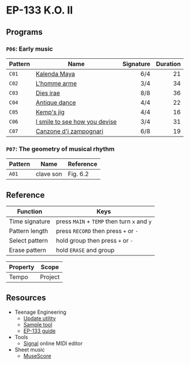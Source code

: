 # EP-133 K.O. II


## Programs


### `P06`: Early music

| Pattern | Name                                                                                | Signature | Duration |
| ------- | ----------------------------------------------------------------------------------- | --------: | -------: |
| `C01`   | [Kalenda Maya](images/P06-C01.jpg)                                                  |       6/4 |       21 |
| `C02`   | [L'homme arme](midi/L'homme%20arme.mid)                                             |       3/4 |       34 |
| `C03`   | [Dies irae](midi/Dies%20irae.mid)                                                   |       8/8 |       36 |
| `C04`   | [Antique dance](midi/Antique%20dance.mid)                                           |       4/4 |       22 |
| `C05`   | [Kemp's jig](midi/Kemp's%20jig.mid)                                                 |       4/4 |       16 |
| `C06`   | [I smile to see how you devise](midi/I%20smile%20to%20see%20how%20you%20devise.mid) |       3/4 |       31 |
| `C07`   | [Canzone d'i zampognari](midi/Canzone%20d'i%20zampognari.mid)                       |       6/8 |       19 |


### `P07`: The geometry of musical rhythm

| Pattern | Name      | Reference |
|---------|-----------|-----------|
| `A01`   | clave son | Fig. 6.2  |


## Reference

| Function       | Keys                                        |
| -------------- | ------------------------------------------- |
| Time signature | press `MAIN` + `TEMP` then turn `x` and `y` |
| Pattern length | press `RECORD` then press `+` or `-`        |
| Select pattern | hold group then press `+` or `-`            |
| Erase pattern  | hold `ERASE` and group                      |

| Property | Scope   |
| -------- | ------- |
| Tempo    | Project |


## Resources

- Teenage Engineering
	- [Update utility](https://teenage.engineering/apps/update)
	- [Sample tool](https://teenage.engineering/apps/ep-sample-tool)
	- [EP-133 guide](https://teenage.engineering/guides/ep-133)
- Tools
	- [Signal](https://signal.vercel.app/) online MIDI editor
- Sheet music
	- [MuseScore](https://musescore.com/)

